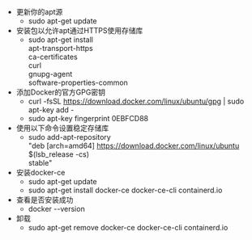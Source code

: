 *   更新你的apt源
    *   sudo apt-get update
*   安装包以允许apt通过HTTPS使用存储库
    *   sudo apt-get install \
            apt-transport-https \
            ca-certificates \
            curl \
            gnupg-agent \
            software-properties-common
*   添加Docker的官方GPG密钥
    *   curl -fsSL https://download.docker.com/linux/ubuntu/gpg | sudo apt-key add -
    *   sudo apt-key fingerprint 0EBFCD88
*   使用以下命令设置稳定存储库
    *   sudo add-apt-repository \
           "deb [arch=amd64] https://download.docker.com/linux/ubuntu \
           $(lsb_release -cs) \
           stable"
*   安装docker-ce
    *   sudo apt-get update
    *   sudo apt-get install docker-ce docker-ce-cli containerd.io
*   查看是否安装成功
    *   docker --version
*   卸载
    *   sudo apt-get remove docker-ce docker-ce-cli containerd.io



